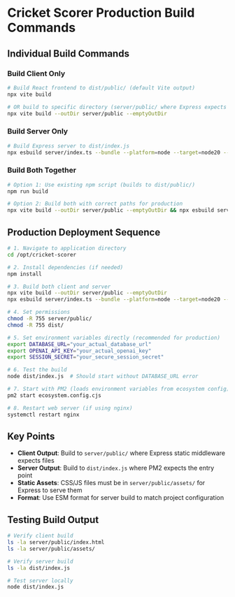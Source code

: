 # Cricket Scorer Production Build Commands

## Individual Build Commands

### Build Client Only
```bash
# Build React frontend to dist/public/ (default Vite output)
npx vite build

# OR build to specific directory (server/public/ where Express expects it)
npx vite build --outDir server/public --emptyOutDir
```

### Build Server Only
```bash
# Build Express server to dist/index.js
npx esbuild server/index.ts --bundle --platform=node --target=node20 --outfile=dist/index.js --packages=external --format=esm
```

### Build Both Together
```bash
# Option 1: Use existing npm script (builds to dist/public/)
npm run build

# Option 2: Build both with correct paths for production
npx vite build --outDir server/public --emptyOutDir && npx esbuild server/index.ts --bundle --platform=node --target=node20 --outfile=dist/index.js --packages=external --format=esm
```

## Production Deployment Sequence

```bash
# 1. Navigate to application directory
cd /opt/cricket-scorer

# 2. Install dependencies (if needed)
npm install

# 3. Build both client and server
npx vite build --outDir server/public --emptyOutDir
npx esbuild server/index.ts --bundle --platform=node --target=node20 --outfile=dist/index.js --packages=external --format=esm

# 4. Set permissions
chmod -R 755 server/public/
chmod -R 755 dist/

# 5. Set environment variables directly (recommended for production)
export DATABASE_URL="your_actual_database_url"
export OPENAI_API_KEY="your_actual_openai_key"
export SESSION_SECRET="your_secure_session_secret"

# 6. Test the build
node dist/index.js  # Should start without DATABASE_URL error

# 7. Start with PM2 (loads environment variables from ecosystem config)
pm2 start ecosystem.config.cjs

# 8. Restart web server (if using nginx)
systemctl restart nginx
```

## Key Points

- **Client Output**: Build to `server/public/` where Express static middleware expects files
- **Server Output**: Build to `dist/index.js` where PM2 expects the entry point
- **Static Assets**: CSS/JS files must be in `server/public/assets/` for Express to serve them
- **Format**: Use ESM format for server build to match project configuration

## Testing Build Output

```bash
# Verify client build
ls -la server/public/index.html
ls -la server/public/assets/

# Verify server build  
ls -la dist/index.js

# Test server locally
node dist/index.js
```